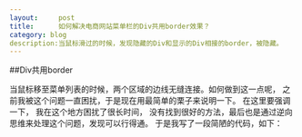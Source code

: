 ```yaml
---
layout:     post
title:      如何解决电商网站菜单栏的Div共用border效果？
category: blog
description:当鼠标滑过的时候，发现隐藏的Div和显示的Div相接的border，被隐藏。
---
```


##Div共用border

当鼠标移至菜单列表的时候，两个区域的边线无缝连接。如何做到这一点呢， 之前我被这个问题一直困扰，于是现在用最简单的栗子来说明一下。
在这里要强调一下， 我在这个地方困扰了很长时间， 没有找到很好的方法，最后也是通过逆向思维来处理这个问题，发现可以行得通。
于是我写了一段简陋的代码，如下：
	